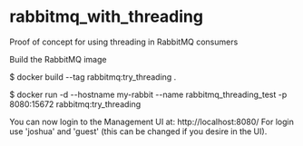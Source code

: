 # rabbitmq_with_threading
Proof of concept for using threading in RabbitMQ consumers

Build the RabbitMQ image

$ docker build --tag rabbitmq:try_threading .

$ docker run -d --hostname my-rabbit --name rabbitmq_threading_test -p 8080:15672 rabbitmq:try_threading

You can now login to the Management UI at: http://localhost:8080/
For login use 'joshua' and 'guest' (this can be changed if you desire in the UI).
